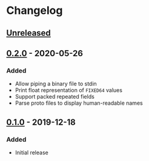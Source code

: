# Changelog

## [Unreleased]

## [0.2.0] - 2020-05-26
### Added
- Allow piping a binary file to stdin
- Print float representation of `FIXED64` values
- Support packed repeated fields
- Parse proto files to display human-readable names

## [0.1.0] - 2019-12-18
### Added
- Initial release

[Unreleased]: https://github.com/mattprecious/protogram/compare/0.2.0...HEAD
[0.2.0]: https://github.com/mattprecious/protogram/releases/tag/0.2.0
[0.1.0]: https://github.com/mattprecious/protogram/releases/tag/0.1.0
